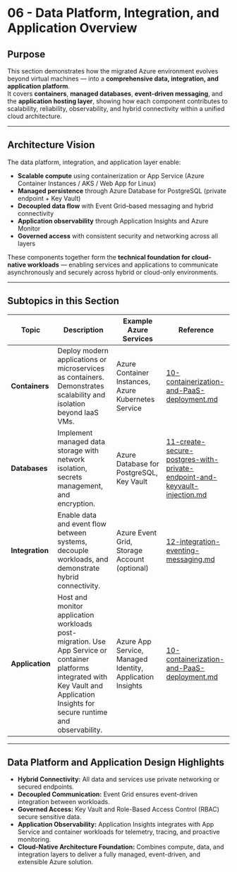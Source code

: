 # 06 - Data Platform, Integration, and Application Overview

## Purpose
This section demonstrates how the migrated Azure environment evolves beyond virtual machines — into a **comprehensive data, integration, and application platform**.  
It covers **containers**, **managed databases**, **event-driven messaging**, and the **application hosting layer**, showing how each component contributes to scalability, reliability, observability, and hybrid connectivity within a unified cloud architecture.

---

## Architecture Vision

The data platform, integration, and application layer enable:
- **Scalable compute** using containerization or App Service (Azure Container Instances / AKS / Web App for Linux)
- **Managed persistence** through Azure Database for PostgreSQL (private endpoint + Key Vault)
- **Decoupled data flow** with Event Grid–based messaging and hybrid connectivity
- **Application observability** through Application Insights and Azure Monitor
- **Governed access** with consistent security and networking across all layers

These components together form the **technical foundation for cloud-native workloads** — enabling services and applications to communicate asynchronously and securely across hybrid or cloud-only environments.

---

## Subtopics in this Section

| Topic | Description | Example Azure Services | Reference |
|-------|--------------|------------------------|------------|
| **Containers** | Deploy modern applications or microservices as containers. Demonstrates scalability and isolation beyond IaaS VMs. | Azure Container Instances, Azure Kubernetes Service | [10-containerization-and-PaaS-deployment.md](10-containerization-and-PaaS-deployment.md) |
| **Databases** | Implement managed data storage with network isolation, secrets management, and encryption. | Azure Database for PostgreSQL, Key Vault | [11-create-secure-postgres-with-private-endpoint-and-keyvault-injection.md](11-create-secure-postgres-with-private-endpoint-and-keyvault-injection.md) |
| **Integration** | Enable data and event flow between systems, decouple workloads, and demonstrate hybrid connectivity. | Azure Event Grid, Storage Account (optional) | [12-integration-eventing-messaging.md](12-integration-eventing-messaging.md) |
| **Application** | Host and monitor application workloads post-migration. Use App Service or container platforms integrated with Key Vault and Application Insights for secure runtime and observability. | Azure App Service, Managed Identity, Application Insights | [10-containerization-and-PaaS-deployment.md](10-containerization-and-PaaS-deployment.md) |

---

## Data Platform and Application Design Highlights

- **Hybrid Connectivity:** All data and services use private networking or secured endpoints.  
- **Decoupled Communication:** Event Grid ensures event-driven integration between workloads.  
- **Governed Access:** Key Vault and Role-Based Access Control (RBAC) secure sensitive data.  
- **Application Observability:** Application Insights integrates with App Service and container workloads for telemetry, tracing, and proactive monitoring.  
- **Cloud-Native Architecture Foundation:** Combines compute, data, and integration layers to deliver a fully managed, event-driven, and extensible Azure solution.
